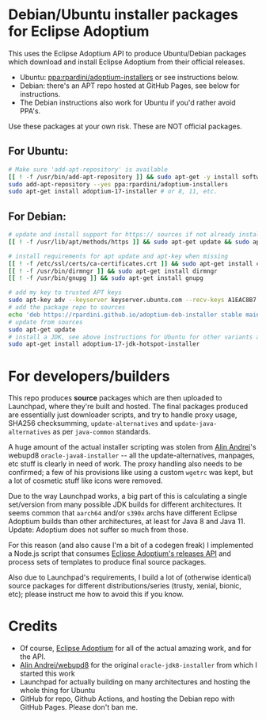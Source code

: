 # Debian/Ubuntu installer packages for Eclipse Adoptium

This uses the Eclipse Adoptium API to produce Ubuntu/Debian packages which download and install Eclipse Adoptium from
their official releases.

- Ubuntu: [ppa:rpardini/adoptium-installers](https://launchpad.net/~rpardini/+archive/ubuntu/adoptium-installers)
  or see instructions below.
- Debian: there's an APT repo hosted at GitHub Pages, see below for instructions.
- The Debian instructions also work for Ubuntu if you'd rather avoid PPA's.

Use these packages at your own risk. These are NOT official packages.

## For Ubuntu:

```bash
# Make sure 'add-apt-repository' is available
[[ ! -f /usr/bin/add-apt-repository ]] && sudo apt-get -y install software-properties-common
sudo add-apt-repository --yes ppa:rpardini/adoptium-installers
sudo apt-get install adoptium-17-installer # or 8, 11, etc.
```

## For Debian:

```bash
# update and install support for https:// sources if not already installed
[[ ! -f /usr/lib/apt/methods/https ]] && sudo apt-get update && sudo apt-get install apt-transport-https

# install requirements for apt update and apt-key when missing
[[ ! -f /etc/ssl/certs/ca-certificates.crt ]] && sudo apt-get install ca-certificates
[[ ! -f /usr/bin/dirmngr ]] && sudo apt-get install dirmngr
[[ ! -f /usr/bin/gnupg ]] && sudo apt-get install gnupg

# add my key to trusted APT keys 
sudo apt-key adv --keyserver keyserver.ubuntu.com --recv-keys A1EAC8B7
# add the package repo to sources 
echo 'deb https://rpardini.github.io/adoptium-deb-installer stable main' > /etc/apt/sources.list.d/rpardini-adoptium.list 
# update from sources
sudo apt-get update
# install a JDK, see above instructions for Ubuntu for other variants as well
sudo apt-get install adoptium-17-jdk-hotspot-installer
```

# For developers/builders

This repo produces **source** packages which are then uploaded to Launchpad, where they're built and hosted. The final
packages produced are essentially just downloader scripts, and try to handle proxy usage, SHA256 checksumming,
`update-alternatives` and `update-java-alternatives` as per `java-common` standards.

A huge amount of the actual installer scripting was stolen from
[Alin Andrei](https://launchpad.net/~webupd8team/+archive/ubuntu/java)'s webupd8 `oracle-java8-installer`
-- all the update-alternatives, manpages, etc stuff is clearly in need of work. The proxy handling also needs to be
confirmed; a few of his provisions like using a custom `wgetrc` was kept, but a lot of cosmetic stuff like icons were
removed.

Due to the way Launchpad works, a big part of this is calculating a single set/version from many possible JDK builds for
different architectures. It seems common that `aarch64` and/or `s390x` archs have different Eclipse Adoptium builds than
other architectures, at least for Java 8 and Java 11. Update: Adoptium does not suffer so much from those.

For this reason (and also cause I'm a bit of a codegen freak) I implemented a Node.js script that
consumes [Eclipse Adoptium's releases API](https://api.adoptium.net/) and process sets of templates to produce final
source packages.

Also due to Launchpad's requirements, I build a lot of (otherwise identical) source packages for different
distributions/series (trusty, xenial, bionic, etc); please instruct me how to avoid this if you know.

# Credits

* Of course, [Eclipse Adoptium](https://adoptium.net/) for all of the actual amazing work, and for the API.
* [Alin Andrei/webupd8](https://launchpad.net/~webupd8team/+archive/ubuntu/java) for the
  original `oracle-jdk8-installer` from which I started this work
* Launchpad for actually building on many architectures and hosting the whole thing for Ubuntu
* GitHub for repo, Github Actions, and hosting the Debian repo with GitHub Pages. Please don't ban me.
